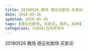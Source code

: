 ```yaml
---
title: 20180526 晚场 德云社剧场 买卖论
date: 2018-05-26
updated: 2018-05-26
tags: [德云社剧场, 买卖论, 相声, 高峰]
categories: (2018)戊戌年场次 
---
```

20180526 晚场 德云社剧场 买卖论

